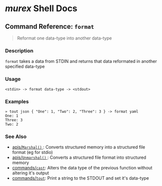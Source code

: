 # _murex_ Shell Docs

## Command Reference: `format`

> Reformat one data-type into another data-type

### Description

`format` takes a data from STDIN and returns that data reformated in another
specified data-type

### Usage

    <stdin> -> format data-type -> <stdout>

### Examples

    » tout json { "One": 1, "Two": 2, "Three": 3 } -> format yaml
    One: 1
    Three: 3
    Two: 2

### See Also

* [apis/`Marshal()` ](../apis/marshal.md):
  Converts structured memory into a structured file format (eg for stdio)
* [apis/`Unmarshal()` ](../apis/unmarshal.md):
  Converts a structured file format into structured memory
* [commands/`cast`](../commands/cast.md):
  Alters the data type of the previous function without altering it's output
* [commands/`tout`](../commands/tout.md):
  Print a string to the STDOUT and set it's data-type
